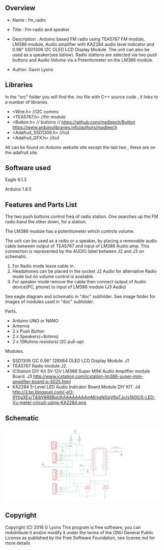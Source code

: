 Overview
--------------------
* Name : fm_radio
* Title : Fm-radio and speaker
* Description : Arduino based FM radio using TEA5767 FM module, LM386 module, Audio amplifier 
with KA2284 audio level indicator and 0.96" SSD1306 I2C OLED LCD Display Module.
The unit can also be used as a speaker(see below). Radio stations are selected via two push buttons
and Audio Volume via a Potentiometer on the LM386 module.

* Author: Gavin Lyons

Libraries
------------------------

In the "src" folder you will find the  .ino file with C++ source code , it links to a number of 
libraries.
 
* <Wire.h> //I2C comms
* <TEA5767.h> //fm module
* <Button.h> // buttons // https://github.com/madleech/Button https://www.arduinolibraries.info/authors/madleech
* <Adafruit_SSD1306.h> //lcd
* <Adafruit_GFX.h> //lcd

All can be found on Arduino website site except the last two , these are on the adafruit site.

Software used
-----------------------------
Eagle 9.1.3

Arduino 1.8.5


Features and Parts List
------------------------------

The two push buttons control freq of radio station. One searches up the FM radio band the other down, for a station.

The LM386 module has a potentiometer which controls volume.

The unit can be used as a radio or a speaker, by placing a removable audio cable between output
of TEA5767 and input of LM386 Audio amp. This connection is represented by the AUDIO label between
J2 and J3 on schematic.

1. For Radio mode leave cable in.
2. Headphones can  be placed in the socket J2 Audio for alternative Radio mode but no volume control is available.
3. For speaker mode remove the cable then connect output of Audio device(PC, phone) to input of LM386 module (J3 Audio)

See eagle diagram and schematic in "doc" subfolder.
See image folder for images of modules used in "doc" subfolder.

Parts.

 *    Arduino UNO or NANO
 *    Antenna
 *    2 x Push Button
 *    2 x Speakers(~8ohms)
 *    2 x 10Kohms resistors( I2C pull-up)

Modules.

 *    SSD1306 I2C 0.96" 128X64 OLED LCD Display Module. J1
 *    TEA5767 Radio module J2.
 *    ICStation DIY Kit 3V-12V LM386 Super MINI Audio Amplifier module Board. J3
 http://www.icstation.com/icstation-lm386-super-mini-amplifier-board-p-5025.html   
 *    KA2284 5-Level LED Audio Indicator Board Module DIY KIT. J4
 http://3.bp.blogspot.com/-eO-9YtigXEs/T4lbYAR8BqI/AAAAAAAAAmM/sgNGqV6qTJo/s1600/5-LED-Vu-meter-circuit-using-KA2284.png

 
 Schematic
 -----------------------
 ![ScreenShotradio](https://github.com/gavinlyonsrepo/Arduino_FM_radio/blob/master/doc/eagle/fm_radio.png)
 
 Copyright
-------------------------------
Copyright (C) 2016 G Lyons This program is free software; you can redistribute it and/or modify it under the terms of the GNU General Public License as published by the Free Software Foundation, see license.md for more details


